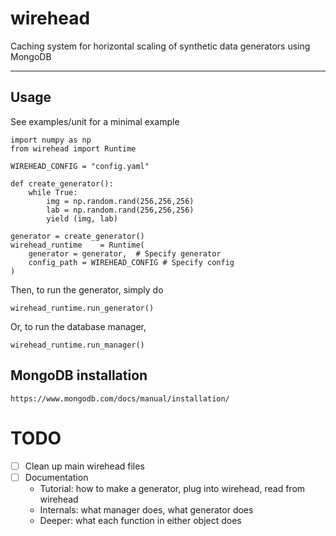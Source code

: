 # wirehead #

Caching system for horizontal scaling of synthetic data generators using MongoDB

---

## Usage ## 

See examples/unit for a minimal example 

```
import numpy as np
from wirehead import Runtime 

WIREHEAD_CONFIG = "config.yaml"

def create_generator():
    while True: 
        img = np.random.rand(256,256,256)
        lab = np.random.rand(256,256,256)
        yield (img, lab)

generator = create_generator()
wirehead_runtime    = Runtime(
    generator = generator,  # Specify generator 
    config_path = WIREHEAD_CONFIG # Specify config
)
```

Then, to run the generator, simply do 

```
wirehead_runtime.run_generator()
```

Or, to run the database manager,

```
wirehead_runtime.run_manager()
```

## MongoDB installation 

```
https://www.mongodb.com/docs/manual/installation/
```

# TODO

- [ ] Clean up main wirehead files
- [ ] Documentation
  - Tutorial: how to make a generator, plug into wirehead, read from wirehead
  - Internals: what manager does, what generator does
  - Deeper: what each function in either object does

